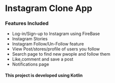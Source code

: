 <h1>Instagram Clone App </h1>

<h3>Features Included</h3>
<ul>
 <li>Log-in/Sign-up to Instagram using FireBase</li>
 <li>Instagram Stories</li>
 <li>Instagram Follow/Un-Follow feature</li>
 <li>View Post/stores/profile of users you follow</li>
 <li>Search page to find new pwople and follow them</li>
 <li>Like,comment and save a post</li>
 <li>Notifications page</li>
</ul>

<h4> This project is developed using Kotlin </h4>
